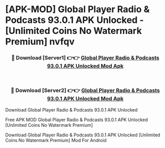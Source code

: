# [APK-MOD] Global Player Radio & Podcasts 93.0.1 APK Unlocked - [Unlimited Coins No Watermark Premium] nvfqv



<div align="center">
<h3>🔴 Download [Server1] 👉👉 <a href="https://momento.my/?title=Global_Player_Radio_&_Podcasts_93.0.1_APK_Unlocked">Global Player Radio & Podcasts 93.0.1 APK Unlocked Mod Apk</a></h3><br>

<h3>🔴 Download [Server2] 👉👉 <a href="https://momento.my/?title=Global_Player_Radio_&_Podcasts_93.0.1_APK_Unlocked">Global Player Radio & Podcasts 93.0.1 APK Unlocked Mod Apk</a></h3>
</div>



Download Global Player Radio & Podcasts 93.0.1 APK Unlocked 

Free APK MOD Global Player Radio & Podcasts 93.0.1 APK Unlocked [Unlimited Coins No Watermark Premium]

Download Global Player Radio & Podcasts 93.0.1 APK Unlocked [Unlimited Coins No Watermark Premium] Mod For Android
